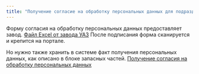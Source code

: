```yaml
---
title: "Получение согласие на обработку персональных данных для подразделения автосалон"
---
```


Форму согласия на обработку персональных данных предоставляет завод. [Файл Excel от завода УАЗ](notesorg/_attach/Новое%20СОПД.xlsx) После подписания форма сканируется и крепится на портале.

Но нужно также хранить в системе факт получения персональных данных, как описано в блоке запасных частей. [Получение согласия на обработку персональных данных](notesorg/Получение%20согласия%20на%20обработку%20персональных%20данных.md)
